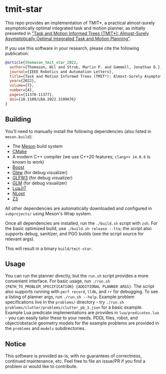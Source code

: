# tmit-star

This repo provides an implementation of TMIT*, a practical almost-surely asymptotically optimal integrated task and motion planner, as initially presented in ["Task and Motion Informed Trees (TMIT*): Almost-Surely Asymptotically Optimal Integrated Task and Motion Planning"](https://ieeexplore.ieee.org/document/9869707/).

If you use this software in your research, please cite the following publication:

```bibtex
@article{thomason_tmit_star_2022,
  author={Thomason, Wil and Strub, Marlin P. and Gammell, Jonathan D.},
  journal={IEEE Robotics and Automation Letters}, 
  title={Task and Motion Informed Trees (TMIT*): Almost-Surely Asymptotically Optimal Integrated Task and Motion Planning}, 
  year={2022},
  volume={7},
  number={4},
  pages={11370-11377},
  doi={10.1109/LRA.2022.3199676}
}
```
## Building

You'll need to manually install the following dependencies (also listed in `meson.build`):
- The [Meson](https://mesonbuild.com/) build system
- [CMake](https://cmake.org/)
- A modern C++ compiler (we use C++20 features; `clang++ 14.0.6` is known to work)
- [Boost](https://www.boost.org/)
- [Glew](https://glew.sourceforge.net/) (for debug visualizer)
- [GLFW3](https://www.glfw.org/) (for debug visualizer)
- [GLM](https://github.com/g-truc/glm) (for debug visualizer)
- [LuaJIT](https://luajit.org/)
- [NLopt](https://github.com/stevengj/nlopt)
- [Z3](https://github.com/Z3Prover/z3)

All other dependencies are automatically downloaded and configured in `subprojects/` using Meson's Wrap system.

Once all dependencies are installed, run the `./build.sh` script with `zsh`.
For the basic optimized build, use `./build.sh release --lto`; the script also supports debug, sanitizer, and PGO builds (see the script source for relevant args).

This will result in a binary `build/tmit-star`.

## Usage

You can run the planner directly, but the `run.sh` script provides a more convenient interface.
For basic usage, run `./run.sh {PATH_TO_PROBLEM_SPECIFICATION} {ADDITIONAL PLANNER ARGS}`.
The script also supports running with `perf record`, `lldb`, and `rr` for debugging.
To see a listing of planner args, run `./run.sh --help`.
Example problem specifications live in the `problems/` directory - try `./run.sh problems/clutter/problems/clutter_pb_3.json` for a basic example.
Example Lua predicate implementations are provides in `lua/predicates.lua` - you can easily tailor these to your needs.
PDDL files, robot, and object/obstacle geometry models for the example problems are provided in the `problems` and `models` subdirectories.

## Notice

This software is provided as-is, with no guarantees of correctness, continued maintenance, etc.
Feel free to file an issue/PR if you find a problem or would like to contribute.
